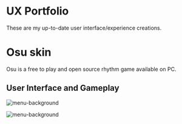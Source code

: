 # **UX Portfolio**
These are my up-to-date user interface/experience creations.

# Osu skin
Osu is a free to play and open source rhythm game available on PC.

## User Interface and Gameplay
![menu-background](https://user-images.githubusercontent.com/85580927/197084173-091f7fff-c2aa-4e21-b37e-d370191007d1.jpg)

![menu-background](https://user-images.githubusercontent.com/85580927/197084108-22ea0f60-02c5-4a88-a6ae-de792f39882a.jpg)
